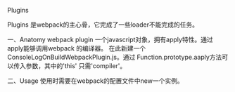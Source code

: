 Plugins

Plugins 是webpack的主心骨，它完成了一些loader不能完成的任务。

一、Anatomy
webpack plugin 一个javascript对象，拥有apply特性。通过
apply能够调用webpack 的编译器。
在此新建一个ConsoleLogOnBuildWebpackPlugin.js。通过
Function.prototype.aaply方法可以传入参数，其中的'this'
只需'compiler'。

二、Usage
使用时需要在webpack的配置文件中new一个实例。

